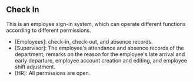 
## Check In

This is an employee sign-in system, which can operate different functions according to different permissions.


- [Employees]: check-in, check-out, and absence records.
- [Supervisor]: The employee's attendance and absence records of the department, remarks on the reason for the employee's late arrival and early departure, employee account creation and editing, and employee shift adjustment.
- [HR]: All permissions are open.

